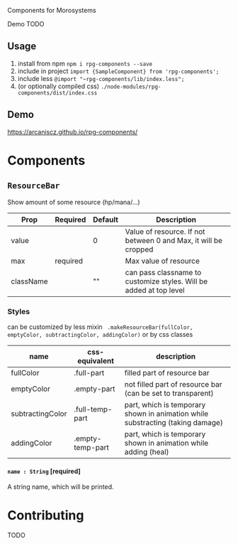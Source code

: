 Components for Morosystems

Demo TODO

## Usage

1. install from npm `npm i rpg-components --save`
2. include in project `import {SampleComponent} from 'rpg-components';`
3. include less `@import "~rpg-components/lib/index.less";`
4. (or optionally compiled css) `./node-modules/rpg-components/dist/index.css`

## Demo
https://arcaniscz.github.io/rpg-components/

# Components

## `ResourceBar`

Show amount of some resource (hp/mana/...)


| Prop | Required | Default | Description |
|---|---|---|---|
| value | | 0 | Value of resource. If not between 0 and Max, it will be cropped|
| max | required|    | Max value of resource|
| className | | "" | can pass classname to customize styles. Will be added at top level |

### Styles

can be customized by less mixin ` .makeResourceBar(fullColor, emptyColor, subtractingColor, addingColor)` or by css classes

|  name  |   css-equivalent     | description |
|---|---|---|
| fullColor | .full-part   | filled part of resource bar |
| emptyColor| .empty-part | not filled part of resource bar (can be set to transparent)  |
| subtractingColor | .full-temp-part | part, which is temporary shown in animation while substracting (taking damage) |
| addingColor | .empty-temp-part | part, which is temporary shown in animation while adding (heal)|




#### `name : String` [required]

A string name, which will be printed.

# Contributing
TODO
